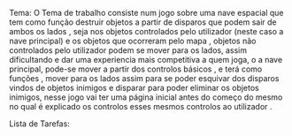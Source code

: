 Tema:
O Tema de trabalho consiste num jogo sobre uma nave espacial que tem como
função destruir objetos a partir de disparos que podem sair de ambos os lados , seja
nos objetos controlados pelo utilizador (neste caso a nave principal) e os objetos
que ocorreram pelo mapa , objetos não controlados pelo utilizador podem se mover
para os lados, assim dificultando e dar uma experiencia mais competitiva a quem
joga, o a nave principal, pode-se mover a partir dos controlos básicos , e terá como
funções , mover para os lados assim para se poder esquivar dos disparos vindos de
objetos inimigos e disparar para poder eliminar os objetos inimigos, nesse jogo vai
ter uma página inicial antes do começo do mesmo no qual é explicado os controlos
esses mesmos controlos ao utilizador .

Lista de Tarefas:
